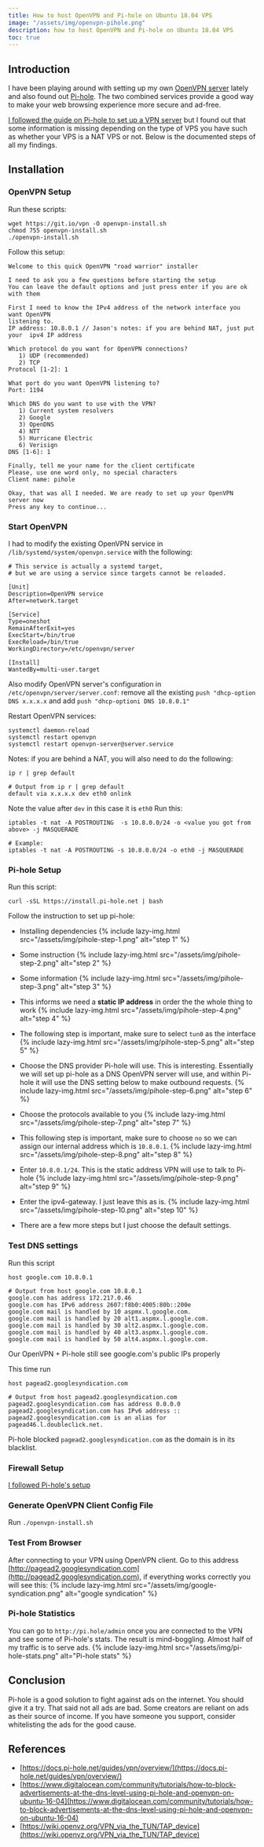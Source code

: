 ```yaml
---
title: How to host OpenVPN and Pi-hole on Ubuntu 18.04 VPS
image: "/assets/img/openvpn-pihole.png"
description: how to host OpenVPN and Pi-hole on Ubuntu 18.04 VPS
toc: true
---
```


## Introduction
I have been playing around with setting up my own [OpenVPN server](https://openvpn.net) lately and also found out [Pi-hole](https://pi-hole.net). The two combined services provide a good way to make your web browsing experience more secure and ad-free. 

[I followed the guide on Pi-hole to set up a VPN server](https://docs.pi-hole.net/guides/vpn/setup-openvpn-server/) but I found out that some information is missing depending on the type of VPS you have such as whether your VPS is a NAT VPS or not. Below is the documented steps of all my findings.

## Installation

### OpenVPN Setup
Run these scripts:
```shell
wget https://git.io/vpn -O openvpn-install.sh
chmod 755 openvpn-install.sh
./openvpn-install.sh
```

Follow this setup:
```shell
Welcome to this quick OpenVPN "road warrior" installer

I need to ask you a few questions before starting the setup
You can leave the default options and just press enter if you are ok with them

First I need to know the IPv4 address of the network interface you want OpenVPN
listening to.
IP address: 10.8.0.1 // Jason's notes: if you are behind NAT, just put your  ipv4 IP address

Which protocol do you want for OpenVPN connections?
   1) UDP (recommended)
   2) TCP
Protocol [1-2]: 1

What port do you want OpenVPN listening to?
Port: 1194

Which DNS do you want to use with the VPN?
   1) Current system resolvers
   2) Google
   3) OpenDNS
   4) NTT
   5) Hurricane Electric
   6) Verisign
DNS [1-6]: 1

Finally, tell me your name for the client certificate
Please, use one word only, no special characters
Client name: pihole

Okay, that was all I needed. We are ready to set up your OpenVPN server now
Press any key to continue...
```

### Start OpenVPN
I had to modify the existing OpenVPN service in `/lib/systemd/system/openvpn.service` with the following:

```shell
# This service is actually a systemd target,
# but we are using a service since targets cannot be reloaded.

[Unit]
Description=OpenVPN service
After=network.target

[Service]
Type=oneshot
RemainAfterExit=yes
ExecStart=/bin/true
ExecReload=/bin/true
WorkingDirectory=/etc/openvpn/server

[Install]
WantedBy=multi-user.target
```

Also modify OpenVPN server's configuration in `/etc/openvpn/server/server.conf`:
remove all the existing `push "dhcp-option DNS x.x.x.x` and add `push "dhcp-optioni DNS 10.8.0.1"`

Restart OpenVPN services:
```shell
systemctl daemon-reload
systemctl restart openvpn
systemctl restart openvpn-server@server.service
```

Notes: if you are behind a NAT, you will also need to do the following:
```shell
ip r | grep default

# Output from ip r | grep default
default via x.x.x.x dev eth0 onlink
```
Note the value after `dev` in this case it is `eth0`
Run  this:
```shell
iptables -t nat -A POSTROUTING  -s 10.8.0.0/24 -o <value you got from above> -j MASQUERADE

# Example:
iptables -t nat -A POSTROUTING -s 10.8.0.0/24 -o eth0 -j MASQUERADE
```

### Pi-hole Setup
Run this script:
```shell
curl -sSL https://install.pi-hole.net | bash
```

Follow the instruction to set up pi-hole:

* Installing dependencies
{% include lazy-img.html src="/assets/img/pihole-step-1.png" alt="step 1" %}

* Some instruction
{% include lazy-img.html src="/assets/img/pihole-step-2.png" alt="step 2" %}

* Some information
{% include lazy-img.html src="/assets/img/pihole-step-3.png" alt="step 3" %}

* This informs we need a **static IP address** in order the the whole thing to work
{% include lazy-img.html src="/assets/img/pihole-step-4.png" alt="step 4" %}

* The following step is important, make sure to select `tun0` as the interface
{% include lazy-img.html src="/assets/img/pihole-step-5.png" alt="step 5" %}

* Choose the DNS provider Pi-hole will use. This is interesting. Essentially we will set up pi-hole as a DNS OpenVPN server will use, and within Pi-hole it will use the DNS setting below to make outbound requests.
{% include lazy-img.html src="/assets/img/pihole-step-6.png" alt="step 6" %}

* Choose the protocols available to you
{% include lazy-img.html src="/assets/img/pihole-step-7.png" alt="step 7" %}

* This following step is important, make sure to choose `no` so we can assign our internal address which is `10.8.0.1`.
{% include lazy-img.html src="/assets/img/pihole-step-8.png" alt="step 8" %}

* Enter `10.8.0.1/24`. This is the static address VPN will use to talk to Pi-hole
{% include lazy-img.html src="/assets/img/pihole-step-9.png" alt="step 9" %}

* Enter the ipv4-gateway. I just leave this as is.
{% include lazy-img.html src="/assets/img/pihole-step-10.png" alt="step 10" %}

* There are a few more steps but I just choose the default settings.

### Test DNS settings
Run this script
```shell
host google.com 10.8.0.1

# Output from host google.com 10.8.0.1
google.com has address 172.217.0.46
google.com has IPv6 address 2607:f8b0:4005:80b::200e
google.com mail is handled by 10 aspmx.l.google.com.
google.com mail is handled by 20 alt1.aspmx.l.google.com.
google.com mail is handled by 30 alt2.aspmx.l.google.com.
google.com mail is handled by 40 alt3.aspmx.l.google.com.
google.com mail is handled by 50 alt4.aspmx.l.google.com.
```
Our OpenVPN + Pi-hole still see google.com's public IPs properly

This time run
```shell
host pagead2.googlesyndication.com

# Output from host pagead2.googlesyndication.com
pagead2.googlesyndication.com has address 0.0.0.0
pagead2.googlesyndication.com has IPv6 address ::
pagead2.googlesyndication.com is an alias for pagead46.l.doubleclick.net.
```
Pi-hole blocked `pagead2.googlesyndication.com` as the domain is in its blacklist.

### Firewall Setup
[I followed Pi-hole's setup](https://docs.pi-hole.net/guides/vpn/firewall/)

### Generate OpenVPN Client Config File
Run `./openvpn-install.sh`

### Test From Browser
After connecting to your VPN using OpenVPN client. Go to this address [http://pagead2.googlesyndication.com](http://pagead2.googlesyndication.com), if everything works correctly you will see this:
{% include lazy-img.html src="/assets/img/google-syndication.png" alt="google syndication" %}

### Pi-hole Statistics
You can go to `http://pi.hole/admin` once you are connected to the VPN and see some of Pi-hole's stats. The result is mind-boggling. Almost half of my traffic is to serve ads.
{% include lazy-img.html src="/assets/img/pi-hole-stats.png" alt="Pi-hole stats" %}

## Conclusion
Pi-hole is a good solution to fight against ads on the internet. You should give it a try. That said not all ads are bad. Some creators are reliant on ads as their source of income. If you have someone you support, consider whitelisting the ads for the good cause.

## References
* [https://docs.pi-hole.net/guides/vpn/overview/](https://docs.pi-hole.net/guides/vpn/overview/)
* [https://www.digitalocean.com/community/tutorials/how-to-block-advertisements-at-the-dns-level-using-pi-hole-and-openvpn-on-ubuntu-16-04](https://www.digitalocean.com/community/tutorials/how-to-block-advertisements-at-the-dns-level-using-pi-hole-and-openvpn-on-ubuntu-16-04)
* [https://wiki.openvz.org/VPN_via_the_TUN/TAP_device](https://wiki.openvz.org/VPN_via_the_TUN/TAP_device)